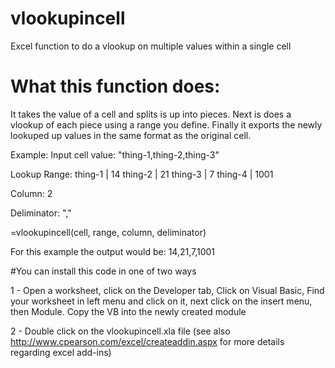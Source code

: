 # vlookupincell
Excel function to do a vlookup on multiple values within a single cell

# What this function does:

It takes the value of a cell and splits is up into pieces. Next is does a vlookup of each piece using a range you define. Finally it exports the newly lookuped up values in the same format as the original cell.

Example:
Input cell value: "thing-1,thing-2,thing-3"

Lookup Range:
thing-1  |  14
thing-2  |  21
thing-3  |  7
thing-4  |  1001

Column: 2

Deliminator: ","

=vlookupincell(cell, range, column, deliminator)

For this example the output would be: 14,21,7,1001

#You can install this code in one of two ways

1 - Open a worksheet, click on the Developer tab, Click on Visual Basic, Find your worksheet in left menu and click on it, next click on the insert menu, then Module. Copy the VB into the newly created module
      
2 - Double click on the vlookupincell.xla file
  (see also http://www.cpearson.com/excel/createaddin.aspx for more details regarding excel add-ins)
